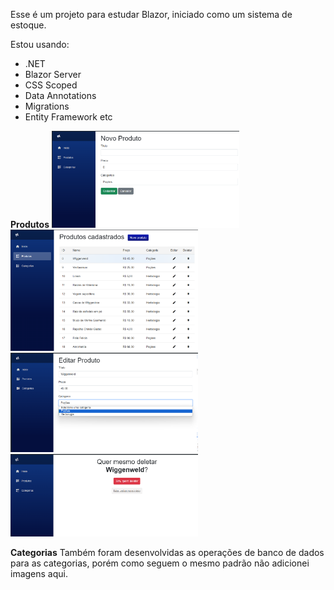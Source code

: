 Esse é um projeto para estudar Blazor, iniciado como um sistema de estoque.

Estou usando:
- .NET
- Blazor Server
- CSS Scoped
- Data Annotations
- Migrations
- Entity Framework
etc

**Produtos**
<img src="cadastrar-produto.png" alt="Cadastro" width="300">
<img src="listar-produto.png" alt="Lista" width="300">
<img src="editar-produto.png" alt="Editar" width="300">
<img src="deletar-produto.png" alt="Delete" width="300">

**Categorias**
Também foram desenvolvidas as operações de banco de dados para as categorias, porém como seguem o mesmo padrão não adicionei imagens aqui.
